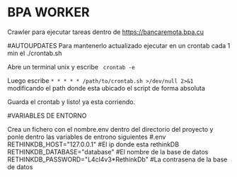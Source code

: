 BPA WORKER  
===
Crawler para ejecutar tareas dentro de
https://bancaremota.bpa.cu

#AUTOUPDATES 
Para mantenerlo actualizado ejecutar en un crontab cada 1 min el ./crontab.sh

Abre un terminal unix y escribe
` crontab -e`

Luego escribe `* * * * * /path/to/crontab.sh >/dev/null 2>&1` modificando el path donde esta ubicado el script de forma absoluta

Guarda el crontab y listo! ya esta corriendo.



#VARIABLES DE ENTORNO

Crea un fichero con el nombre.env dentro del directorio del proyecto y ponle dentro las variables de entrono siguientes
#.env
    RETHINKDB_HOST="127.0.0.1" #El ip donde esta rethinkDB
    RETHINKDB_DATABASE="database" #El nombre de la base de datos
    RETHINKDB_PASSWORD="L4cl4v3*RethinkDb" #La contrasena de la base de datos